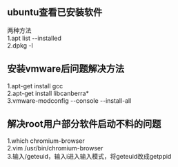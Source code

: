 ##  ubuntu查看已安装软件
两种方法  
1.apt list --installed  
2.dpkg -l  

##  安装vmware后问题解决方法
1.apt-get install gcc    
2.apt-get install libcanberra*  
3.vmware-modconfig --console --install-all  

##  解决root用户部分软件启动不料的问题
1.which chromium-browser  
2.vim /usr/bin/chromium-browser  
3.输入/geteuid，输入i进入输入模式，将geteuid改成getppid  